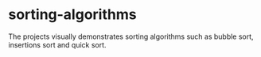 # sorting-algorithms
The projects visually demonstrates sorting algorithms such as bubble sort, insertions sort and quick sort. 
